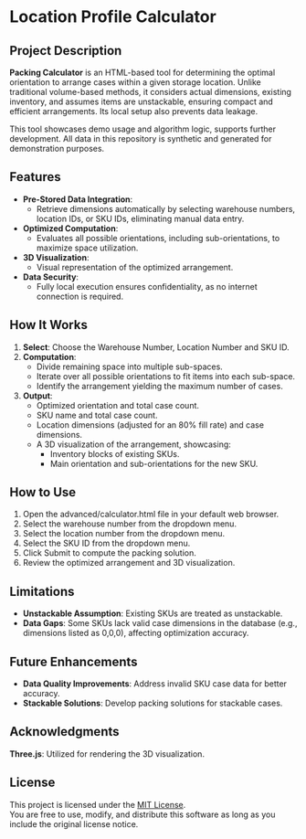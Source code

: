 # Location Profile Calculator

## Project Description
**Packing Calculator** is an HTML-based tool for determining the optimal orientation to arrange cases within a given storage location. Unlike traditional volume-based methods, it considers actual dimensions, existing inventory, and assumes items are unstackable, ensuring compact and efficient arrangements. Its local setup also prevents data leakage.

This tool showcases demo usage and algorithm logic, supports further development. All data in this repository is synthetic and generated for demonstration purposes.

## Features
- **Pre-Stored Data Integration**: 
  - Retrieve dimensions automatically by selecting warehouse numbers, location IDs, or SKU IDs, eliminating manual data entry.
- **Optimized Computation**: 
  - Evaluates all possible orientations, including sub-orientations, to maximize space utilization.
- **3D Visualization**: 
  - Visual representation of the optimized arrangement.
- **Data Security**: 
  - Fully local execution ensures confidentiality, as no internet connection is required.

## How It Works
1. **Select**: Choose the Warehouse Number, Location Number and SKU ID.
2. **Computation**:
   - Divide remaining space into multiple sub-spaces.
   - Iterate over all possible orientations to fit items into each sub-space.
   - Identify the arrangement yielding the maximum number of cases.
3. **Output**:
   - Optimized orientation and total case count.
   - SKU name and total case count.
   - Location dimensions (adjusted for an 80% fill rate) and case dimensions.
   - A 3D visualization of the arrangement, showcasing:
     - Inventory blocks of existing SKUs.
     - Main orientation and sub-orientations for the new SKU.

## How to Use
1. Open the advanced/calculator.html file in your default web browser.
2. Select the warehouse number from the dropdown menu.
3. Select the location number from the dropdown menu.
4. Select the SKU ID from the dropdown menu.
5. Click Submit to compute the packing solution.
6. Review the optimized arrangement and 3D visualization.

## Limitations 
- **Unstackable Assumption**: Existing SKUs are treated as unstackable.
- **Data Gaps**: Some SKUs lack valid case dimensions in the database (e.g., dimensions listed as 0,0,0), affecting optimization accuracy.

## Future Enhancements
- **Data Quality Improvements**: Address invalid SKU case data for better accuracy.
- **Stackable Solutions**: Develop packing solutions for stackable cases.

## Acknowledgments
**Three.js**: Utilized for rendering the 3D visualization.

## License
This project is licensed under the [MIT License](LICENSE.txt).  
You are free to use, modify, and distribute this software as long as you include the original license notice.








